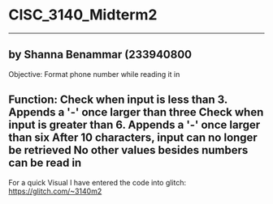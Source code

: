 # CISC_3140_Midterm2
-----------------------------------------------------
by Shanna Benammar (233940800
-----------------------------------------------------
Objective: 
Format phone number while reading it in

Function:
Check when input is less than 3. Appends a '-' once larger than three
Check when input is greater than 6. Appends a '-' once larger than six
After 10 characters, input can no longer be retrieved
No other values besides numbers can be read in
-----------------------------------------------------

For a quick Visual I have entered the code into glitch: 
https://glitch.com/~3140m2
